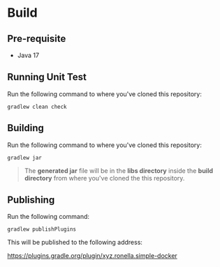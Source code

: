 # Build

## Pre-requisite

* Java 17

## Running Unit Test

Run the following command to where you've cloned this repository:

```
gradlew clean check
```

## Building

Run the following command to where you've cloned this repository:

```
gradlew jar
```

> The **generated jar** file will be in the **libs directory** inside the **build directory** from where you've cloned the this repository.

## Publishing

Run the following command:

```
gradlew publishPlugins
```

This will be published to the following address:

https://plugins.gradle.org/plugin/xyz.ronella.simple-docker

